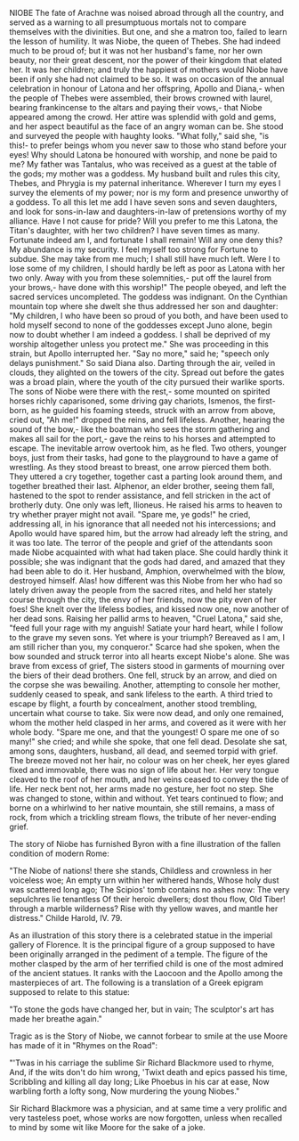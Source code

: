 NIOBE
  The fate of Arachne was noised abroad through all the country, and
  served as a warning to all presumptuous mortals not to compare
  themselves with the divinities. But one, and she a matron too,
  failed to learn the lesson of humility. It was Niobe, the queen of
  Thebes. She had indeed much to be proud of; but it was not her
  husband's fame, nor her own beauty, nor their great descent, nor the
  power of their kingdom that elated her. It was her children; and truly
  the happiest of mothers would Niobe have been if only she had not
  claimed to be so. It was on occasion of the annual celebration in
  honour of Latona and her offspring, Apollo and Diana,- when the people
  of Thebes were assembled, their brows crowned with laurel, bearing
  frankincense to the altars and paying their vows,- that Niobe appeared
  among the crowd. Her attire was splendid with gold and gems, and her
  aspect beautiful as the face of an angry woman can be. She stood and
  surveyed the people with haughty looks. "What folly," said she, "is
  this!- to prefer beings whom you never saw to those who stand before
  your eyes! Why should Latona be honoured with worship, and none be
  paid to me? My father was Tantalus, who was received as a guest at the
  table of the gods; my mother was a goddess. My husband built and rules
  this city, Thebes, and Phrygia is my paternal inheritance. Wherever
  I turn my eyes I survey the elements of my power; nor is my form and
  presence unworthy of a goddess. To all this let me add I have seven
  sons and seven daughters, and look for sons-in-law and
  daughters-in-law of pretensions worthy of my alliance. Have I not
  cause for pride? Will you prefer to me this Latona, the Titan's
  daughter, with her two children? I have seven times as many. Fortunate
  indeed am I, and fortunate I shall remain! Will any one deny this?
  My abundance is my security. I feel myself too strong for Fortune to
  subdue. She may take from me much; I shall still have much left.
  Were I to lose some of my children, I should hardly be left as poor as
  Latona with her two only. Away with you from these solemnities,- put
  off the laurel from your brows,- have done with this worship!" The
  people obeyed, and left the sacred services uncompleted.
  The goddess was indignant. On the Cynthian mountain top where she
  dwelt she thus addressed her son and daughter: "My children, I who
  have been so proud of you both, and have been used to hold myself
  second to none of the goddesses except Juno alone, begin now to
  doubt whether I am indeed a goddess. I shall be deprived of my worship
  altogether unless you protect me." She was proceeding in this
  strain, but Apollo interrupted her. "Say no more," said he; "speech
  only delays punishment." So said Diana also. Darting through the
  air, veiled in clouds, they alighted on the towers of the city. Spread
  out before the gates was a broad plain, where the youth of the city
  pursued their warlike sports. The sons of Niobe were there with the
  rest,- some mounted on spirited horses richly caparisoned, some
  driving gay chariots, Ismenos, the first-born, as he guided his
  foaming steeds, struck with an arrow from above, cried out, "Ah me!"
  dropped the reins, and fell lifeless. Another, hearing the sound of
  the bow,- like the boatman who sees the storm gathering and makes
  all sail for the port,- gave the reins to his horses and attempted
  to escape. The inevitable arrow overtook him, as he fled. Two
  others, younger boys, just from their tasks, had gone to the
  playground to have a game of wrestling. As they stood breast to
  breast, one arrow pierced them both. They uttered a cry together,
  together cast a parting look around them, and together breathed
  their last. Alphenor, an elder brother, seeing them fall, hastened
  to the spot to render assistance, and fell stricken in the act of
  brotherly duty. One only was left, Ilioneus. He raised his arms to
  heaven to try whether prayer might not avail. "Spare me, ye gods!"
  he cried, addressing all, in his ignorance that all needed not his
  intercessions; and Apollo would have spared him, but the arrow had
  already left the string, and it was too late.
  The terror of the people and grief of the attendants soon made Niobe
  acquainted with what had taken place. She could hardly think it
  possible; she was indignant that the gods had dared, and amazed that
  they had been able to do it. Her husband, Amphion, overwhelmed with
  the blow, destroyed himself. Alas! how different was this Niobe from
  her who had so lately driven away the people from the sacred rites,
  and held her stately course through the city, the envy of her friends,
  now the pity even of her foes! She knelt over the lifeless bodies, and
  kissed now one, now another of her dead sons. Raising her pallid
  arms to heaven, "Cruel Latona," said she, "feed full your rage with my
  anguish! Satiate your hard heart, while I follow to the grave my seven
  sons. Yet where is your triumph? Bereaved as I am, I am still richer
  than you, my conqueror." Scarce had she spoken, when the bow sounded
  and struck terror into all hearts except Niobe's alone. She was
  brave from excess of grief, The sisters stood in garments of
  mourning over the biers of their dead brothers. One fell, struck by an
  arrow, and died on the corpse she was bewailing. Another, attempting
  to console her mother, suddenly ceased to speak, and sank lifeless
  to the earth. A third tried to escape by flight, a fourth by
  concealment, another stood trembling, uncertain what course to take.
  Six were now dead, and only one remained, whom the mother held clasped
  in her arms, and covered as it were with her whole body. "Spare me
  one, and that the youngest! O spare me one of so many!" she cried; and
  while she spoke, that one fell dead. Desolate she sat, among sons,
  daughters, husband, all dead, and seemed torpid with grief. The breeze
  moved not her hair, no colour was on her cheek, her eyes glared
  fixed and immovable, there was no sign of life about her. Her very
  tongue cleaved to the roof of her mouth, and her veins ceased to
  convey the tide of life. Her neck bent not, her arms made no
  gesture, her foot no step. She was changed to stone, within and
  without. Yet tears continued to flow; and borne on a whirlwind to
  her native mountain, she still remains, a mass of rock, from which a
  trickling stream flows, the tribute of her never-ending grief.

  The story of Niobe has furnished Byron with a fine illustration of
  the fallen condition of modern Rome:

  "The Niobe of nations! there she stands,
  Childless and crownless in her voiceless woe;
  An empty urn within her withered hands,
  Whose holy dust was scattered long ago;
  The Scipios' tomb contains no ashes now:
  The very sepulchres lie tenantless
  Of their heroic dwellers; dost thou flow,
  Old Tiber! through a marble wilderness?
  Rise with thy yellow waves, and mantle her distress."
  Childe Harold, IV. 79.

  As an illustration of this story there is a celebrated statue in the
  imperial gallery of Florence. It is the principal figure of a group
  supposed to have been originally arranged in the pediment of a temple.
  The figure of the mother clasped by the arm of her terrified child
  is one of the most admired of the ancient statues. It ranks with the
  Laocoon and the Apollo among the masterpieces of art. The following is
  a translation of a Greek epigram supposed to relate to this statue:

  "To stone the gods have changed her, but in vain;
  The sculptor's art has made her breathe again."

  Tragic as is the Story of Niobe, we cannot forbear to smile at the
  use Moore has made of it in "Rhymes on the Road":

  "'Twas in his carriage the sublime
  Sir Richard Blackmore used to rhyme,
  And, if the wits don't do him wrong,
  'Twixt death and epics passed his time,
  Scribbling and killing all day long;
  Like Phoebus in his car at ease,
  Now warbling forth a lofty song,
  Now murdering the young Niobes."

  Sir Richard Blackmore was a physician, and at same time a very
  prolific and very tasteless poet, whose works are now forgotten,
  unless when recalled to mind by some wit like Moore for the sake of
  a joke.